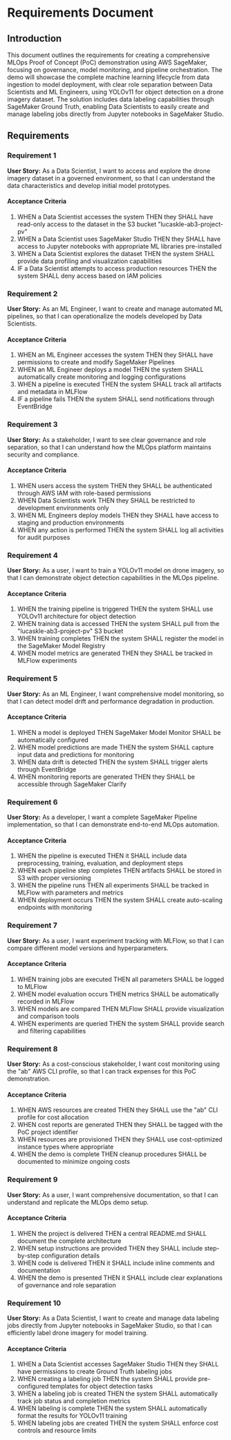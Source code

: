 # Requirements Document

## Introduction

This document outlines the requirements for creating a comprehensive MLOps Proof of Concept (PoC) demonstration using AWS SageMaker, focusing on governance, model monitoring, and pipeline orchestration. The demo will showcase the complete machine learning lifecycle from data ingestion to model deployment, with clear role separation between Data Scientists and ML Engineers, using YOLOv11 for object detection on a drone imagery dataset. The solution includes data labeling capabilities through SageMaker Ground Truth, enabling Data Scientists to easily create and manage labeling jobs directly from Jupyter notebooks in SageMaker Studio.

## Requirements

### Requirement 1

**User Story:** As a Data Scientist, I want to access and explore the drone imagery dataset in a governed environment, so that I can understand the data characteristics and develop initial model prototypes.

#### Acceptance Criteria

1. WHEN a Data Scientist accesses the system THEN they SHALL have read-only access to the dataset in the S3 bucket "lucaskle-ab3-project-pv"
2. WHEN a Data Scientist uses SageMaker Studio THEN they SHALL have access to Jupyter notebooks with appropriate ML libraries pre-installed
3. WHEN a Data Scientist explores the dataset THEN the system SHALL provide data profiling and visualization capabilities
4. IF a Data Scientist attempts to access production resources THEN the system SHALL deny access based on IAM policies

### Requirement 2

**User Story:** As an ML Engineer, I want to create and manage automated ML pipelines, so that I can operationalize the models developed by Data Scientists.

#### Acceptance Criteria

1. WHEN an ML Engineer accesses the system THEN they SHALL have permissions to create and modify SageMaker Pipelines
2. WHEN an ML Engineer deploys a model THEN the system SHALL automatically create monitoring and logging configurations
3. WHEN a pipeline is executed THEN the system SHALL track all artifacts and metadata in MLFlow
4. IF a pipeline fails THEN the system SHALL send notifications through EventBridge

### Requirement 3

**User Story:** As a stakeholder, I want to see clear governance and role separation, so that I can understand how the MLOps platform maintains security and compliance.

#### Acceptance Criteria

1. WHEN users access the system THEN they SHALL be authenticated through AWS IAM with role-based permissions
2. WHEN Data Scientists work THEN they SHALL be restricted to development environments only
3. WHEN ML Engineers deploy models THEN they SHALL have access to staging and production environments
4. WHEN any action is performed THEN the system SHALL log all activities for audit purposes

### Requirement 4

**User Story:** As a user, I want to train a YOLOv11 model on drone imagery, so that I can demonstrate object detection capabilities in the MLOps pipeline.

#### Acceptance Criteria

1. WHEN the training pipeline is triggered THEN the system SHALL use YOLOv11 architecture for object detection
2. WHEN training data is accessed THEN the system SHALL pull from the "lucaskle-ab3-project-pv" S3 bucket
3. WHEN training completes THEN the system SHALL register the model in the SageMaker Model Registry
4. WHEN model metrics are generated THEN they SHALL be tracked in MLFlow experiments

### Requirement 5

**User Story:** As an ML Engineer, I want comprehensive model monitoring, so that I can detect model drift and performance degradation in production.

#### Acceptance Criteria

1. WHEN a model is deployed THEN SageMaker Model Monitor SHALL be automatically configured
2. WHEN model predictions are made THEN the system SHALL capture input data and predictions for monitoring
3. WHEN data drift is detected THEN the system SHALL trigger alerts through EventBridge
4. WHEN monitoring reports are generated THEN they SHALL be accessible through SageMaker Clarify

### Requirement 6

**User Story:** As a developer, I want a complete SageMaker Pipeline implementation, so that I can demonstrate end-to-end MLOps automation.

#### Acceptance Criteria

1. WHEN the pipeline is executed THEN it SHALL include data preprocessing, training, evaluation, and deployment steps
2. WHEN each pipeline step completes THEN artifacts SHALL be stored in S3 with proper versioning
3. WHEN the pipeline runs THEN all experiments SHALL be tracked in MLFlow with parameters and metrics
4. WHEN deployment occurs THEN the system SHALL create auto-scaling endpoints with monitoring

### Requirement 7

**User Story:** As a user, I want experiment tracking with MLFlow, so that I can compare different model versions and hyperparameters.

#### Acceptance Criteria

1. WHEN training jobs are executed THEN all parameters SHALL be logged to MLFlow
2. WHEN model evaluation occurs THEN metrics SHALL be automatically recorded in MLFlow
3. WHEN models are compared THEN MLFlow SHALL provide visualization and comparison tools
4. WHEN experiments are queried THEN the system SHALL provide search and filtering capabilities

### Requirement 8

**User Story:** As a cost-conscious stakeholder, I want cost monitoring using the "ab" AWS CLI profile, so that I can track expenses for this PoC demonstration.

#### Acceptance Criteria

1. WHEN AWS resources are created THEN they SHALL use the "ab" CLI profile for cost allocation
2. WHEN cost reports are generated THEN they SHALL be tagged with the PoC project identifier
3. WHEN resources are provisioned THEN they SHALL use cost-optimized instance types where appropriate
4. WHEN the demo is complete THEN cleanup procedures SHALL be documented to minimize ongoing costs

### Requirement 9

**User Story:** As a user, I want comprehensive documentation, so that I can understand and replicate the MLOps demo setup.

#### Acceptance Criteria

1. WHEN the project is delivered THEN a central README.md SHALL document the complete architecture
2. WHEN setup instructions are provided THEN they SHALL include step-by-step configuration details
3. WHEN code is delivered THEN it SHALL include inline comments and documentation
4. WHEN the demo is presented THEN it SHALL include clear explanations of governance and role separation

### Requirement 10

**User Story:** As a Data Scientist, I want to create and manage data labeling jobs directly from Jupyter notebooks in SageMaker Studio, so that I can efficiently label drone imagery for model training.

#### Acceptance Criteria

1. WHEN a Data Scientist accesses SageMaker Studio THEN they SHALL have permissions to create Ground Truth labeling jobs
2. WHEN creating a labeling job THEN the system SHALL provide pre-configured templates for object detection tasks
3. WHEN a labeling job is created THEN the system SHALL automatically track job status and completion metrics
4. WHEN labeling is complete THEN the system SHALL automatically format the results for YOLOv11 training
5. WHEN labeling jobs are created THEN the system SHALL enforce cost controls and resource limits